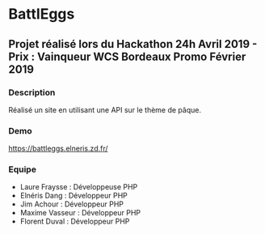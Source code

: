 # BattlEggs

## Projet réalisé lors du Hackathon 24h Avril 2019 - Prix : Vainqueur WCS Bordeaux Promo Février 2019

### Description

Réalisé un site en utilisant une API sur le thème de pâque.

### Demo

https://battleggs.elneris.zd.fr/

### Equipe

- Laure Fraysse : Développeuse PHP
- Elnéris Dang : Développeur PHP
- Jim Achour : Développeur PHP
- Maxime Vasseur : Développeur PHP
- Florent Duval : Développeur PHP
